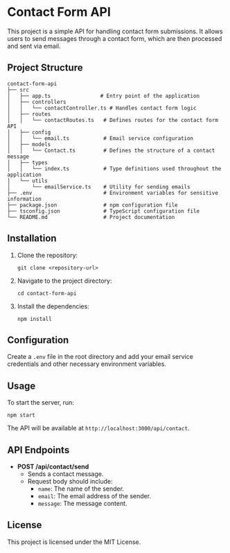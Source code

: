 # Contact Form API

This project is a simple API for handling contact form submissions. It allows users to send messages through a contact form, which are then processed and sent via email.

## Project Structure

```
contact-form-api
├── src
│   ├── app.ts                # Entry point of the application
│   ├── controllers
│   │   └── contactController.ts # Handles contact form logic
│   ├── routes
│   │   └── contactRoutes.ts   # Defines routes for the contact form API
│   ├── config
│   │   └── email.ts           # Email service configuration
│   ├── models
│   │   └── Contact.ts         # Defines the structure of a contact message
│   ├── types
│   │   └── index.ts           # Type definitions used throughout the application
│   └── utils
│       └── emailService.ts    # Utility for sending emails
├── .env                       # Environment variables for sensitive information
├── package.json               # npm configuration file
├── tsconfig.json              # TypeScript configuration file
└── README.md                  # Project documentation
```

## Installation

1. Clone the repository:
   ```
   git clone <repository-url>
   ```
2. Navigate to the project directory:
   ```
   cd contact-form-api
   ```
3. Install the dependencies:
   ```
   npm install
   ```

## Configuration

Create a `.env` file in the root directory and add your email service credentials and other necessary environment variables.

## Usage

To start the server, run:
```
npm start
```

The API will be available at `http://localhost:3000/api/contact`.

## API Endpoints

- **POST /api/contact/send**
  - Sends a contact message.
  - Request body should include:
    - `name`: The name of the sender.
    - `email`: The email address of the sender.
    - `message`: The message content.

## License

This project is licensed under the MIT License.